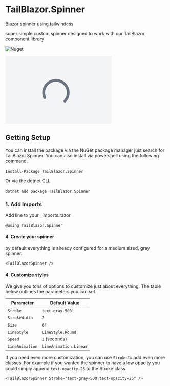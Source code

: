 # TailBlazor.Spinner

Blazor spinner using tailwindcss

super simple custom spinner designed to work with our TailBlazor component library

![Nuget](https://img.shields.io/nuget/v/TailBlazor.Spinner.svg)

![Demo](screenshot.gif)

## Getting Setup

You can install the package via the NuGet package manager just search for TailBlazor.Spinner. You can also install via powershell using the following command.

`Install-Package TailBlazor.Spinner`

Or via the dotnet CLI.

`dotnet add package TailBlazor.Spinner`

### 1. Add Imports

Add line to your \_Imports.razor

```
@using TailBlazor.Spinner
```

#### 4. Create your spinner

by default everything is already configured for a medium sized, gray spinner.

```
<TailBlazorSpinner />
```

#### 4. Customize styles

We give you tons of options to customize just about everything. The table below outlines the parameters you can set.

Parameter | Default Value
--- | ---
`Stroke` | `text-gray-500`
`StrokeWidth` | `2`
`Size` | `64`
`LineStyle` | `LineStyle.Round`
`Speed` | `2` (seconds)
`LineAnimation` | `LineAnimation.Linear`

If you need even more customization, you can use `Stroke` to add even more classes. For example if you wanted the spinner to have a low opacity you could simply append `text-opacity-25` to the Stroke class.

```
<TailBlazorSpinner Stroke="text-gray-500 text-opacity-25" />
```